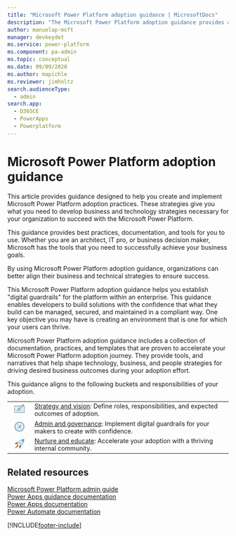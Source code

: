 ```yaml
---
title: "Microsoft Power Platform adoption guidance | MicrosoftDocs"
description: "The Microsoft Power Platform adoption guidance provides admin and governance, nurture, and strategy principles."
author: manuelap-msft
manager: devkeydet
ms.service: power-platform
ms.component: pa-admin
ms.topic: conceptual
ms.date: 09/09/2020
ms.author: mapichle
ms.reviewer: jimholtz
search.audienceType: 
  - admin
search.app: 
  - D365CE
  - PowerApps
  - Powerplatform
---
```

# Microsoft Power Platform adoption guidance

This article provides guidance designed to help you create and implement Microsoft Power Platform adoption practices. These strategies give you what you need to develop business and technology strategies necessary for your organization to succeed with the Microsoft Power Platform. 

This guidance provides best practices, documentation, and tools for you to use. Whether you are an architect, IT pro, or business decision maker, Microsoft has the tools that you need to successfully achieve your business goals.

By using Microsoft Power Platform adoption guidance, organizations can better align their business and technical strategies to ensure success.

This Microsoft Power Platform adoption guidance helps you establish "digital guardrails" for the platform within an enterprise. This guidance enables developers to build solutions with the confidence that what they build can be managed, secured, and maintained in a compliant way. One key objective you may have is creating an environment that is one for which your users can thrive.

Microsoft Power Platform adoption guidance includes a collection of documentation, practices, and templates that are proven to accelerate your Microsoft Power Platform adoption journey. They provide tools, and narratives that help shape technology, business, and people strategies for driving desired business outcomes during your adoption effort.

This guidance aligns to the following buckets and responsibilities of your adoption.

| | |
|--|--|
| ![Strategy icon](media/i_digital-art.png "Strategy icon") | [Strategy and vision](strategy-best-practices.md): Define roles, responsibilities, and expected outcomes of adoption. |
![Admin and governance icon](media/i_config-tools.png "Admin and governance icon") | [Admin and governance](admin-best-practices.md): Implement digital guardrails for your makers to create with confidence. |
![Nurture and educate icon](media/i_get-started.png "Nurture and educate icon")       |  [Nurture and educate](nurture-best-practices.md): Accelerate your adoption with a thriving internal community. |


## Related resources

[Microsoft Power Platform admin guide](../../admin/admin-documentation.md)<Br>
[Power Apps guidance documentation](/powerapps/guidance/)<Br>
[Power Apps documentation](/powerapps)<Br>
[Power Automate documentation](/power-automate)<Br>


[!INCLUDE[footer-include](../../includes/footer-banner.md)]